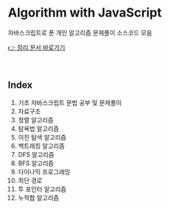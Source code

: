 # Algorithm with JavaScript

자바스크립트로 푼 개인 알고리즘 문제풀이 소스코드 모음  


[👉 정리 문서 바로가기](https://www.notion.so/lc02s/JS-cb3a35f02a774c5a9b1e3f4ea94b04b1?pvs=4)


<br>


## Index

1. 기초 자바스크립트 문법 공부 및 문제풀이
2. 자료구조
3. 정렬 알고리즘
4. 탐욕법 알고리즘
5. 이진 탐색 알고리즘
6. 백트래킹 알고리즘
7. DFS 알고리즘
8. BFS 알고리즘
9. 다이나믹 프로그래밍
10. 최단 경로
11. 투 포인터 알고리즘
12. 누적합 알고리즘